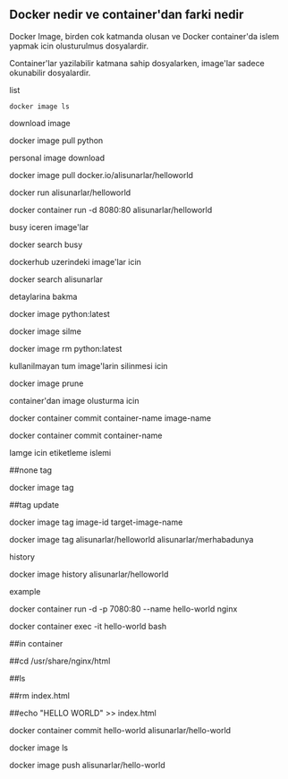 ## Docker nedir ve container'dan farki nedir

Docker Image, birden cok katmanda olusan ve Docker container'da islem yapmak icin olusturulmus dosyalardir.

Container'lar yazilabilir katmana sahip dosyalarken, image'lar sadece okunabilir dosyalardir.

list

```
docker image ls
```

download image

docker image pull python

personal image download

docker image pull docker.io/alisunarlar/helloworld

docker run alisunarlar/helloworld

docker container run -d 8080:80 alisunarlar/helloworld

busy iceren image'lar

docker search busy

dockerhub uzerindeki image'lar icin

docker search alisunarlar

detaylarina bakma

docker image python:latest

docker image silme 

docker image rm python:latest

kullanilmayan tum image'larin silinmesi icin

docker image prune

container'dan image olusturma icin

docker container commit container-name image-name

docker container commit container-name

Iamge icin etiketleme islemi

##none tag

docker image tag 

##tag update

docker image tag image-id target-image-name

docker image tag alisunarlar/helloworld alisunarlar/merhabadunya

history

docker image history alisunarlar/helloworld


example

docker container run -d -p 7080:80 --name hello-world nginx

docker container exec -it hello-world bash

##in container

##cd /usr/share/nginx/html

##ls

##rm index.html

##echo "HELLO WORLD" >> index.html

docker container commit hello-world alisunarlar/hello-world

docker image ls

docker image push alisunarlar/hello-world





